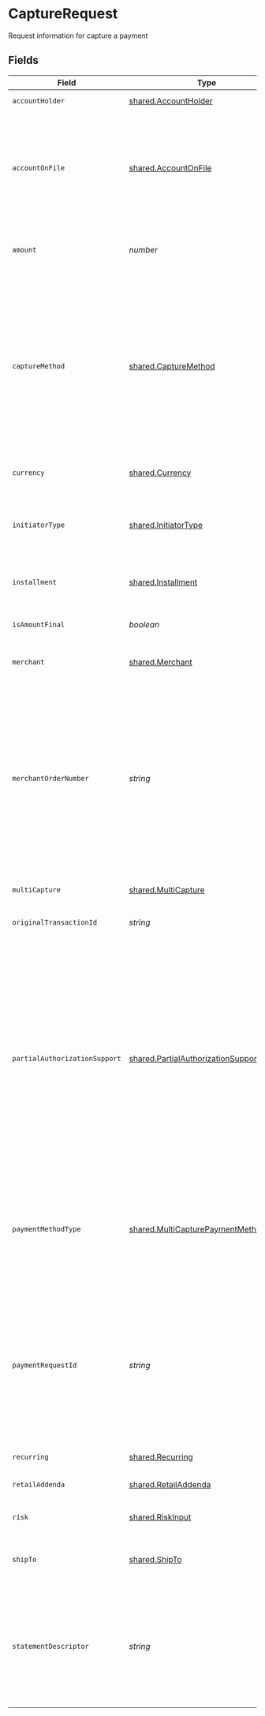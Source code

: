 # CaptureRequest

Request information for capture a payment


## Fields

| Field                                                                                                                                                                                                                                                                                                                               | Type                                                                                                                                                                                                                                                                                                                                | Required                                                                                                                                                                                                                                                                                                                            | Description                                                                                                                                                                                                                                                                                                                         | Example                                                                                                                                                                                                                                                                                                                             |
| ----------------------------------------------------------------------------------------------------------------------------------------------------------------------------------------------------------------------------------------------------------------------------------------------------------------------------------- | ----------------------------------------------------------------------------------------------------------------------------------------------------------------------------------------------------------------------------------------------------------------------------------------------------------------------------------- | ----------------------------------------------------------------------------------------------------------------------------------------------------------------------------------------------------------------------------------------------------------------------------------------------------------------------------------- | ----------------------------------------------------------------------------------------------------------------------------------------------------------------------------------------------------------------------------------------------------------------------------------------------------------------------------------- | ----------------------------------------------------------------------------------------------------------------------------------------------------------------------------------------------------------------------------------------------------------------------------------------------------------------------------------- |
| `accountHolder`                                                                                                                                                                                                                                                                                                                     | [shared.AccountHolder](../../../sdk/models/shared/accountholder.md)                                                                                                                                                                                                                                                                 | :heavy_minus_sign:                                                                                                                                                                                                                                                                                                                  | Card owner properties                                                                                                                                                                                                                                                                                                               |                                                                                                                                                                                                                                                                                                                                     |
| `accountOnFile`                                                                                                                                                                                                                                                                                                                     | [shared.AccountOnFile](../../../sdk/models/shared/accountonfile.md)                                                                                                                                                                                                                                                                 | :heavy_minus_sign:                                                                                                                                                                                                                                                                                                                  | The label given to indicate if the account number is stored, not stored, or is going to be stored by a merchant. Valid values: STORED NOT_STORED TO_BE_STORED                                                                                                                                                                       | NOT_STORED                                                                                                                                                                                                                                                                                                                          |
| `amount`                                                                                                                                                                                                                                                                                                                            | *number*                                                                                                                                                                                                                                                                                                                            | :heavy_minus_sign:                                                                                                                                                                                                                                                                                                                  | Specifies the monetary value of the transaction performed.                                                                                                                                                                                                                                                                          | 1234                                                                                                                                                                                                                                                                                                                                |
| `captureMethod`                                                                                                                                                                                                                                                                                                                     | [shared.CaptureMethod](../../../sdk/models/shared/capturemethod.md)                                                                                                                                                                                                                                                                 | :heavy_minus_sign:                                                                                                                                                                                                                                                                                                                  | To capture via separate API call, send captureMethod= ?Manual.? For immediate capture, send captureMethod= ?Now.? For automated delayed capture based on merchant profile setting (default is 120 minutes), send captureMethod= ?Delayed.?                                                                                          |                                                                                                                                                                                                                                                                                                                                     |
| `currency`                                                                                                                                                                                                                                                                                                                          | [shared.Currency](../../../sdk/models/shared/currency.md)                                                                                                                                                                                                                                                                           | :heavy_minus_sign:                                                                                                                                                                                                                                                                                                                  | Describes the currency type of the transaction                                                                                                                                                                                                                                                                                      |                                                                                                                                                                                                                                                                                                                                     |
| `initiatorType`                                                                                                                                                                                                                                                                                                                     | [shared.InitiatorType](../../../sdk/models/shared/initiatortype.md)                                                                                                                                                                                                                                                                 | :heavy_minus_sign:                                                                                                                                                                                                                                                                                                                  | Describes the initiator of the transaction for the stored credential framework (MIT/CIT)                                                                                                                                                                                                                                            | CARDHOLDER                                                                                                                                                                                                                                                                                                                          |
| `installment`                                                                                                                                                                                                                                                                                                                       | [shared.Installment](../../../sdk/models/shared/installment.md)                                                                                                                                                                                                                                                                     | :heavy_minus_sign:                                                                                                                                                                                                                                                                                                                  | Object containing information in the file                                                                                                                                                                                                                                                                                           |                                                                                                                                                                                                                                                                                                                                     |
| `isAmountFinal`                                                                                                                                                                                                                                                                                                                     | *boolean*                                                                                                                                                                                                                                                                                                                           | :heavy_minus_sign:                                                                                                                                                                                                                                                                                                                  | Indicates if the amount is final and will not change                                                                                                                                                                                                                                                                                |                                                                                                                                                                                                                                                                                                                                     |
| `merchant`                                                                                                                                                                                                                                                                                                                          | [shared.Merchant](../../../sdk/models/shared/merchant.md)                                                                                                                                                                                                                                                                           | :heavy_minus_sign:                                                                                                                                                                                                                                                                                                                  | Information about the merchant                                                                                                                                                                                                                                                                                                      |                                                                                                                                                                                                                                                                                                                                     |
| `merchantOrderNumber`                                                                                                                                                                                                                                                                                                               | *string*                                                                                                                                                                                                                                                                                                                            | :heavy_minus_sign:                                                                                                                                                                                                                                                                                                                  | A unique merchant assigned identifier for the confirmation of goods and/or services purchased. The merchant order provides the merchant a reference to the prices, quantity and description of goods and/or services to be delivered for all transactions included in the sale.                                                     | X1234                                                                                                                                                                                                                                                                                                                               |
| `multiCapture`                                                                                                                                                                                                                                                                                                                      | [shared.MultiCapture](../../../sdk/models/shared/multicapture.md)                                                                                                                                                                                                                                                                   | :heavy_minus_sign:                                                                                                                                                                                                                                                                                                                  | Split Shipment Information                                                                                                                                                                                                                                                                                                          |                                                                                                                                                                                                                                                                                                                                     |
| `originalTransactionId`                                                                                                                                                                                                                                                                                                             | *string*                                                                                                                                                                                                                                                                                                                            | :heavy_minus_sign:                                                                                                                                                                                                                                                                                                                  | Identifies a unique occurrence of a transaction.                                                                                                                                                                                                                                                                                    |                                                                                                                                                                                                                                                                                                                                     |
| `partialAuthorizationSupport`                                                                                                                                                                                                                                                                                                       | [shared.PartialAuthorizationSupport](../../../sdk/models/shared/partialauthorizationsupport.md)                                                                                                                                                                                                                                     | :heavy_minus_sign:                                                                                                                                                                                                                                                                                                                  | Indicates that the issuer has provided the merchant an authorization for a portion of the amount requested. This service provides an alternative to receiving a decline when the available card balance is not sufficient to approve a transaction in full.In this context, this indicate if merchant support parial authorization. |                                                                                                                                                                                                                                                                                                                                     |
| `paymentMethodType`                                                                                                                                                                                                                                                                                                                 | [shared.MultiCapturePaymentMethodType](../../../sdk/models/shared/multicapturepaymentmethodtype.md)                                                                                                                                                                                                                                 | :heavy_minus_sign:                                                                                                                                                                                                                                                                                                                  | Multi Capture Payment Method Type contains all the payment method code supported for multi capture payment processing capability                                                                                                                                                                                                    |                                                                                                                                                                                                                                                                                                                                     |
| `paymentRequestId`                                                                                                                                                                                                                                                                                                                  | *string*                                                                                                                                                                                                                                                                                                                            | :heavy_minus_sign:                                                                                                                                                                                                                                                                                                                  | Identifies a unique occurrence of an payment processing request from merchant that is associated with a purchase of goods and/or services. A payment request consist of authorization, captures and refunds.                                                                                                                        |                                                                                                                                                                                                                                                                                                                                     |
| `recurring`                                                                                                                                                                                                                                                                                                                         | [shared.Recurring](../../../sdk/models/shared/recurring.md)                                                                                                                                                                                                                                                                         | :heavy_minus_sign:                                                                                                                                                                                                                                                                                                                  | Recurring Payment Object                                                                                                                                                                                                                                                                                                            |                                                                                                                                                                                                                                                                                                                                     |
| `retailAddenda`                                                                                                                                                                                                                                                                                                                     | [shared.RetailAddenda](../../../sdk/models/shared/retailaddenda.md)                                                                                                                                                                                                                                                                 | :heavy_minus_sign:                                                                                                                                                                                                                                                                                                                  | Retail inductry specific attributes.                                                                                                                                                                                                                                                                                                |                                                                                                                                                                                                                                                                                                                                     |
| `risk`                                                                                                                                                                                                                                                                                                                              | [shared.RiskInput](../../../sdk/models/shared/riskinput.md)                                                                                                                                                                                                                                                                         | :heavy_minus_sign:                                                                                                                                                                                                                                                                                                                  | Response information for transactions                                                                                                                                                                                                                                                                                               |                                                                                                                                                                                                                                                                                                                                     |
| `shipTo`                                                                                                                                                                                                                                                                                                                            | [shared.ShipTo](../../../sdk/models/shared/shipto.md)                                                                                                                                                                                                                                                                               | :heavy_minus_sign:                                                                                                                                                                                                                                                                                                                  | Object containing information about the recipients                                                                                                                                                                                                                                                                                  |                                                                                                                                                                                                                                                                                                                                     |
| `statementDescriptor`                                                                                                                                                                                                                                                                                                               | *string*                                                                                                                                                                                                                                                                                                                            | :heavy_minus_sign:                                                                                                                                                                                                                                                                                                                  | Provides textual information about charges or payments on statements. Using clear and accurate statement descriptors can reduce chargebacks and disputes.                                                                                                                                                                           |                                                                                                                                                                                                                                                                                                                                     |